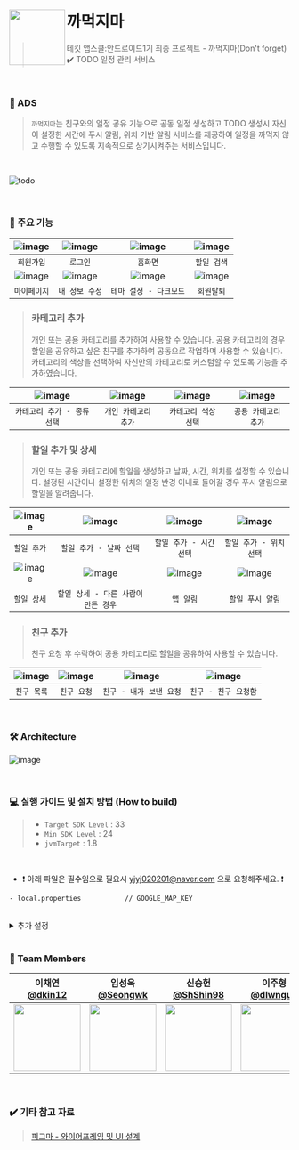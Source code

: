 # 까먹지마 <img src="https://github.com/APPSCHOOL2-Android/FinalProject-Dont-Forget/assets/86800087/fed47075-cd2f-4d5a-bb12-4ad295310d8a" align=left width=100>

> 테킷 앱스쿨:안드로이드1기 최종 프로젝트 - 까먹지마(Don't forget)   ✔️ TODO 일정 관리 서비스 

<br>

### 💭 ADS
> `까먹지마`는 친구와의 일정 공유 기능으로 공동 일정 생성하고 TODO 생성시 자신이 설정한 시간에 푸시 알림, 위치 기반 알림 서비스를 제공하여 일정을 까먹지 않고 수행할 수 있도록 지속적으로 상기시켜주는 서비스입니다.

<br>

![todo](https://github.com/APPSCHOOL2-Android/FinalProject-Dont-Forget/assets/86800087/794d6bf4-eceb-4970-9e0a-dcadafcb132f)

<br>

### 📍 주요 기능

|![image](https://github.com/APPSCHOOL2-Android/FinalProject-Dont-Forget/assets/86800087/21f9844c-96ec-4e55-a5dd-b0cabdc11358)|![image](https://github.com/APPSCHOOL2-Android/FinalProject-Dont-Forget/assets/86800087/ad01173c-ec29-4712-a408-d0dd7f5ba933)|![image](https://github.com/APPSCHOOL2-Android/FinalProject-Dont-Forget/assets/86800087/c5773bfd-710c-43b7-a0fb-b2a3f9f1fbdf)|![image](https://github.com/APPSCHOOL2-Android/FinalProject-Dont-Forget/assets/86800087/836aadfb-0f4f-458b-85ef-9d2d3b97651a)|
|:--:|:--:|:--:|:--:|
|`회원가입`|`로그인`|`홈화면`|`할일 검색`|
|![image](https://github.com/APPSCHOOL2-Android/FinalProject-Dont-Forget/assets/86800087/8e51fcef-a5b3-46f7-8ff6-8fd609cd8db6)|![image](https://github.com/APPSCHOOL2-Android/FinalProject-Dont-Forget/assets/86800087/ae353cd5-2439-4e80-ac09-121c9dab32c8)|![image](https://github.com/APPSCHOOL2-Android/FinalProject-Dont-Forget/assets/86800087/debcb44f-8208-40e2-b1b8-72fba4bba5db)|![image](https://github.com/APPSCHOOL2-Android/FinalProject-Dont-Forget/assets/86800087/30a4d349-3e47-403a-b590-f7dd89abd924)
|`마이페이지`|`내 정보 수정`|`테마 설정 - 다크모드`|`회원탈퇴`|

> ### 카테고리 추가
> 개인 또는 공용 카테고리를 추가하여 사용할 수 있습니다. 공용 카테고리의 경우 할일을 공유하고 싶은 친구를 추가하여 공동으로 작업하며 사용할 수 있습니다. <br/>
> 카테고리의 색상을 선택하여 자신만의 카테고리로 커스텀할 수 있도록 기능을 추가하였습니다.

|![image](https://github.com/APPSCHOOL2-Android/FinalProject-Dont-Forget/assets/86800087/7edcbe86-f9bc-49cb-8d54-451af95912ea)|![image](https://github.com/APPSCHOOL2-Android/FinalProject-Dont-Forget/assets/86800087/cf934795-c73e-453f-a80a-50dc4043e47e)|![image](https://github.com/APPSCHOOL2-Android/FinalProject-Dont-Forget/assets/86800087/4ed6a971-78a8-43ba-8c64-7a70da107ad3)|![image](https://github.com/APPSCHOOL2-Android/FinalProject-Dont-Forget/assets/86800087/d6a0d925-dfc4-4fad-b034-18d00462da9f)|
|:--:|:--:|:--:|:--:|
|`카테고리 추가 - 종류 선택`|`개인 카테고리 추가`|`카테고리 색상 선택`|`공용 카테고리 추가`|

> ### 할일 추가 및 상세
> 개인 또는 공용 카테고리에 할일을 생성하고 날짜, 시간, 위치를 설정할 수 있습니다.
> 설정된 시간이나 설정한 위치의 일정 반경 이내로 들어갈 경우 푸시 알림으로 할일을 알려줍니다.

|![image](https://github.com/APPSCHOOL2-Android/FinalProject-Dont-Forget/assets/86800087/d7c34063-5ec9-4957-977b-87dc522e38b3)|![image](https://github.com/APPSCHOOL2-Android/FinalProject-Dont-Forget/assets/86800087/22b860c4-a1dd-4e56-989a-31bbd7396f0a)|![image](https://github.com/APPSCHOOL2-Android/FinalProject-Dont-Forget/assets/86800087/200a6eb1-8229-4334-b2b1-88e1fd19e5c4)|![image](https://github.com/APPSCHOOL2-Android/FinalProject-Dont-Forget/assets/86800087/2d3273e2-d444-49b4-a20b-b5d2a3f3f5af)|
|:--:|:--:|:--:|:--:|
|`할일 추가`|`할일 추가 - 날짜 선택`|`할일 추가 - 시간 선택`|`할일 추가 - 위치 선택`|
|![image](https://github.com/APPSCHOOL2-Android/FinalProject-Dont-Forget/assets/86800087/7409ce2e-bc16-4d8e-a635-3102d4ccaedf)|![image](https://github.com/APPSCHOOL2-Android/FinalProject-Dont-Forget/assets/86800087/b107336c-b2f3-476e-b4a7-d937c615c1dc)|![image](https://github.com/APPSCHOOL2-Android/FinalProject-Dont-Forget/assets/86800087/34778793-9510-4a82-a067-e817161b6a66)|![image](https://github.com/APPSCHOOL2-Android/FinalProject-Dont-Forget/assets/86800087/1f3fdd50-bd1f-4dd1-bbbf-eee9513db16f)|
|`할일 상세`|`할일 상세 - 다른 사람이 만든 경우`|`앱 알림`|`할일 푸시 알림`|

> ### 친구 추가
> 친구 요청 후 수락하여 공용 카테고리로 할일을 공유하여 사용할 수 있습니다.

|![image](https://github.com/APPSCHOOL2-Android/FinalProject-Dont-Forget/assets/86800087/8480e984-68d6-4e36-b7b0-210b767d88c1)|![image](https://github.com/APPSCHOOL2-Android/FinalProject-Dont-Forget/assets/86800087/b0bc44ca-d4f9-452a-a09a-5b2eed598606)|![image](https://github.com/APPSCHOOL2-Android/FinalProject-Dont-Forget/assets/86800087/f985db05-dbde-44f4-815a-ee239bb24dbd)|![image](https://github.com/APPSCHOOL2-Android/FinalProject-Dont-Forget/assets/86800087/6e69bd80-06f1-47a5-a186-d22ec2b45c5c)|
|:--:|:--:|:--:|:--:|
|`친구 목록`|`친구 요청`|`친구 - 내가 보낸 요청`|`친구 - 친구 요청함`|



<br>

### 🛠️ Architecture

![image](https://github.com/APPSCHOOL2-Android/FinalProject-Dont-Forget/assets/86800087/d29ed4ba-ef4a-4b3d-b28a-7aaca4f377c3)




<br>

### 💻 실행 가이드 및 설치 방법 (How to build)

> - `Target SDK Level` : 33
> - `Min SDK Level` : 24
> - `jvmTarget` : 1.8

<br>

* ❗️ 아래 파일은 필수임으로 필요시 yjyj020201@naver.com 으로 요청해주세요. ❗️ 
```
- local.properties           // GOOGLE_MAP_KEY
```

<br>
<details>
<summary>추가 설정</summary>
<div markdown="1">

1. Firebase 세팅
> 까먹지마 Android 패키지 이름 : com.test.dontforgetproject

2. Firebase에서 Firebase Realtime Database, Storage, Authentication 설정
> 보안 규칙을 `테스트 모드에서 시작`으로 설정

</div>
</details>


<br>

### 🙌 Team Members 
| 이채연 <br/> [@dkin12](https://github.com/dkin12) | 임성욱 <br/> [@Seongwk](https://github.com/Seongwk) | 신승헌 <br/> [@ShShin98](https://github.com/ShShin98) | 이주형 <br/> [@dlwngud](https://github.com/dlwngud) | 정채윤 <br/> [@JUNGCHAEYOON](https://github.com/JUNGCHAEYOON) | 피유진 <br/> [@PIYUJIN](https://github.com/PIYUJIN) |
|:--:|:--:|:--:|:--:|:--:|:--:|
| <img src="https://avatars.githubusercontent.com/dkin12"  width=120> | <img src="https://avatars.githubusercontent.com/Seongwk"  width=120> | <img src="https://avatars.githubusercontent.com/ShShin98"  width=120> | <img src="https://avatars.githubusercontent.com/dlwngud"  width=120> | <img src="https://avatars.githubusercontent.com/JUNGCHAEYOON"  width=120> | <img src="https://avatars.githubusercontent.com/PIYUJIN"  width=120> |


<br>

### ✔️ 기타 참고 자료
> [피그마 - 와이어프레임 및 UI 설계](https://www.figma.com/file/BDPXUXAmbWUU6STzcf2Sgn/%EA%B9%8C%EB%A8%B9%EC%A7%80%EB%A7%88-%EC%99%80%EC%9D%B4%EC%96%B4%ED%94%84%EB%A0%88%EC%9E%84?type=design&node-id=1%3A207&mode=design&t=LCaT3W8qxmLGm8A6-1)
